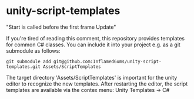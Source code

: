 # unity-script-templates

"Start is called before the first frame Update"

If you're tired of reading this comment, this repository provides templates for common C# classes.
You can include it into your project e.g. as a git submodule as follows:

```git submodule add git@github.com:InflamedGums/unity-script-templates.git Assets/ScriptTemplates```

The target directory 'Assets/ScriptTemplates' is important for the unity editor to recognize the new templates. After restarting the editor, the script templates are available via the contex menu:
Unity Templates -> C#